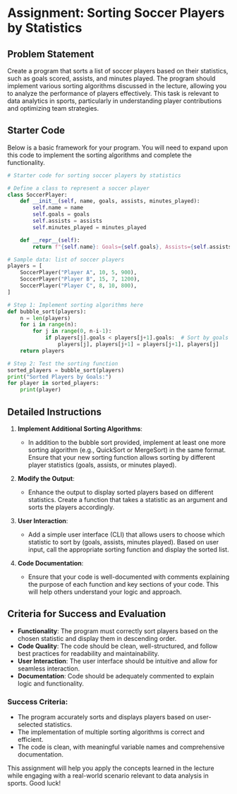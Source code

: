 # Assignment: Sorting Soccer Players by Statistics

## Problem Statement
Create a program that sorts a list of soccer players based on their statistics, such as goals scored, assists, and minutes played. The program should implement various sorting algorithms discussed in the lecture, allowing you to analyze the performance of players effectively. This task is relevant to data analytics in sports, particularly in understanding player contributions and optimizing team strategies.

## Starter Code
Below is a basic framework for your program. You will need to expand upon this code to implement the sorting algorithms and complete the functionality.

```python
# Starter code for sorting soccer players by statistics

# Define a class to represent a soccer player
class SoccerPlayer:
    def __init__(self, name, goals, assists, minutes_played):
        self.name = name
        self.goals = goals
        self.assists = assists
        self.minutes_played = minutes_played

    def __repr__(self):
        return f"{self.name}: Goals={self.goals}, Assists={self.assists}, Minutes={self.minutes_played}"

# Sample data: list of soccer players
players = [
    SoccerPlayer("Player A", 10, 5, 900),
    SoccerPlayer("Player B", 15, 7, 1200),
    SoccerPlayer("Player C", 8, 10, 800),
]

# Step 1: Implement sorting algorithms here
def bubble_sort(players):
    n = len(players)
    for i in range(n):
        for j in range(0, n-i-1):
            if players[j].goals < players[j+1].goals:  # Sort by goals scored (descending)
                players[j], players[j+1] = players[j+1], players[j]
    return players

# Step 2: Test the sorting function
sorted_players = bubble_sort(players)
print("Sorted Players by Goals:")
for player in sorted_players:
    print(player)
```

## Detailed Instructions
1. **Implement Additional Sorting Algorithms**: 
   - In addition to the bubble sort provided, implement at least one more sorting algorithm (e.g., QuickSort or MergeSort) in the same format. Ensure that your new sorting function allows sorting by different player statistics (goals, assists, or minutes played).
   
2. **Modify the Output**: 
   - Enhance the output to display sorted players based on different statistics. Create a function that takes a statistic as an argument and sorts the players accordingly. 

3. **User Interaction**: 
   - Add a simple user interface (CLI) that allows users to choose which statistic to sort by (goals, assists, minutes played). Based on user input, call the appropriate sorting function and display the sorted list.

4. **Code Documentation**: 
   - Ensure that your code is well-documented with comments explaining the purpose of each function and key sections of your code. This will help others understand your logic and approach.

## Criteria for Success and Evaluation
- **Functionality**: The program must correctly sort players based on the chosen statistic and display them in descending order.
- **Code Quality**: The code should be clean, well-structured, and follow best practices for readability and maintainability.
- **User Interaction**: The user interface should be intuitive and allow for seamless interaction.
- **Documentation**: Code should be adequately commented to explain logic and functionality.

### Success Criteria:
- The program accurately sorts and displays players based on user-selected statistics.
- The implementation of multiple sorting algorithms is correct and efficient.
- The code is clean, with meaningful variable names and comprehensive documentation.

This assignment will help you apply the concepts learned in the lecture while engaging with a real-world scenario relevant to data analysis in sports. Good luck!